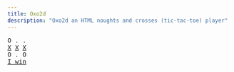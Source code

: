 ```yaml
---
title: Oxo2d 
description: "Oxo2d an HTML noughts and crosses (tic-tac-toe) player"
---
```


<pre class="oxo2d">
O . .
<u>X</u> <u>X</u> <u>X</u>
O . O
<a href="../">I win</a>
</pre>

